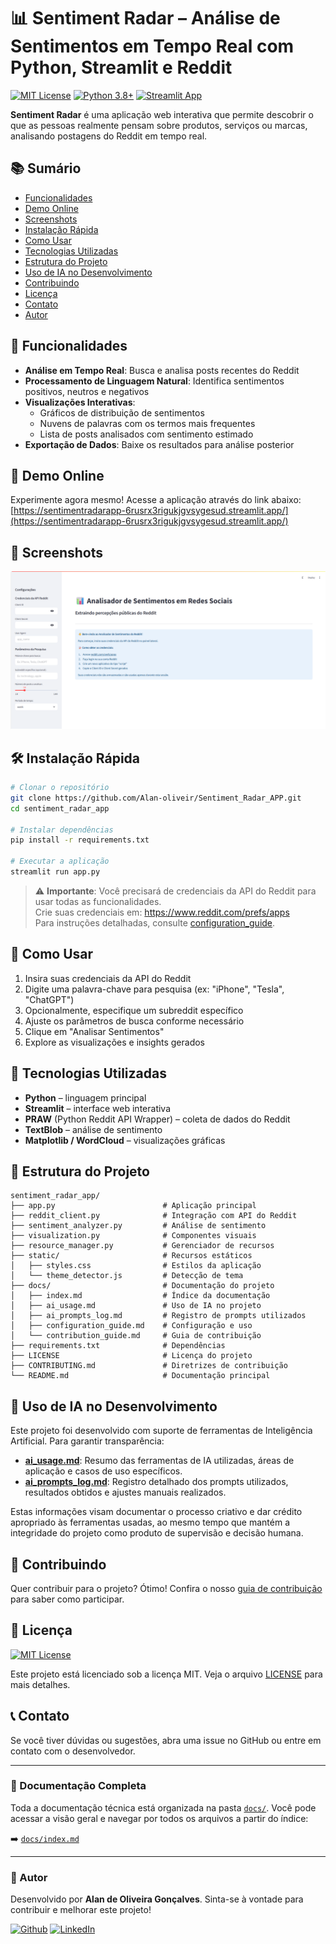 # 📊 Sentiment Radar – Análise de Sentimentos em Tempo Real com Python, Streamlit e Reddit

[![MIT License](https://img.shields.io/badge/License-MIT-green.svg)](https://choosealicense.com/licenses/mit/)
[![Python 3.8+](https://img.shields.io/badge/python-3.8+-blue.svg)](https://www.python.org/downloads/)
[![Streamlit App](https://static.streamlit.io/badges/streamlit_badge_black_white.svg)](https://sentimentradarapp-6rusrx3rigukjgvsygesud.streamlit.app/)

**Sentiment Radar** é uma aplicação web interativa que permite descobrir o que as pessoas realmente pensam sobre produtos, serviços ou marcas, analisando postagens do Reddit em tempo real.

## 📚 Sumário

- [Funcionalidades](#-funcionalidades)
- [Demo Online](#-demo-online)
- [Screenshots](#-screenshots)
- [Instalação Rápida](#-instalação-rápida)
- [Como Usar](#-como-usar)
- [Tecnologias Utilizadas](#-tecnologias-utilizadas)
- [Estrutura do Projeto](#-estrutura-do-projeto)
- [Uso de IA no Desenvolvimento](#-uso-de-ia-no-desenvolvimento)
- [Contribuindo](#-contribuindo)
- [Licença](#-licença)
- [Contato](#-contato)
- [Autor](#-autor)

## 🌟 Funcionalidades

- **Análise em Tempo Real**: Busca e analisa posts recentes do Reddit
- **Processamento de Linguagem Natural**: Identifica sentimentos positivos, neutros e negativos
- **Visualizações Interativas**: 
  - Gráficos de distribuição de sentimentos
  - Nuvens de palavras com os termos mais frequentes
  - Lista de posts analisados com sentimento estimado
- **Exportação de Dados**: Baixe os resultados para análise posterior

## 🚀 Demo Online

Experimente agora mesmo! Acesse a aplicação através do link abaixo:  
[https://sentimentradarapp-6rusrx3rigukjgvsygesud.streamlit.app/](https://sentimentradarapp-6rusrx3rigukjgvsygesud.streamlit.app/)

## 📸 Screenshots

![Screenshot](https://github.com/Alan-oliveir/Sentiment_Radar_APP/blob/master/images/screenshot.png)

## 🛠️ Instalação Rápida

```bash
# Clonar o repositório
git clone https://github.com/Alan-oliveir/Sentiment_Radar_APP.git
cd sentiment_radar_app

# Instalar dependências
pip install -r requirements.txt

# Executar a aplicação
streamlit run app.py
```

> ⚠️ **Importante**: Você precisará de credenciais da API do Reddit para usar todas as funcionalidades.  
> Crie suas credenciais em: https://www.reddit.com/prefs/apps  
> Para instruções detalhadas, consulte [configuration_guide](docs/configuration_guide.md).

## 🧩 Como Usar

1. Insira suas credenciais da API do Reddit
2. Digite uma palavra-chave para pesquisa (ex: "iPhone", "Tesla", "ChatGPT")
3. Opcionalmente, especifique um subreddit específico
4. Ajuste os parâmetros de busca conforme necessário
5. Clique em "Analisar Sentimentos"
6. Explore as visualizações e insights gerados

## 🔧 Tecnologias Utilizadas

- **Python** – linguagem principal
- **Streamlit** – interface web interativa
- **PRAW** (Python Reddit API Wrapper) – coleta de dados do Reddit
- **TextBlob** – análise de sentimento
- **Matplotlib / WordCloud** – visualizações gráficas

## 📂 Estrutura do Projeto

```plaintext
sentiment_radar_app/
├── app.py                        # Aplicação principal
├── reddit_client.py              # Integração com API do Reddit
├── sentiment_analyzer.py         # Análise de sentimento
├── visualization.py              # Componentes visuais
├── resource_manager.py           # Gerenciador de recursos
├── static/                       # Recursos estáticos
│   ├── styles.css                # Estilos da aplicação
│   └── theme_detector.js         # Detecção de tema
├── docs/                         # Documentação do projeto
│   ├── index.md                  # Índice da documentação
│   ├── ai_usage.md               # Uso de IA no projeto
│   ├── ai_prompts_log.md         # Registro de prompts utilizados   
│   ├── configuration_guide.md    # Configuração e uso
│   └── contribution_guide.md     # Guia de contribuição
├── requirements.txt              # Dependências
├── LICENSE                       # Licença do projeto
├── CONTRIBUTING.md               # Diretrizes de contribuição
└── README.md                     # Documentação principal
```

## 🤖 Uso de IA no Desenvolvimento

Este projeto foi desenvolvido com suporte de ferramentas de Inteligência Artificial. Para garantir transparência:

- **[ai_usage.md](docs/ai_usage.md)**: Resumo das ferramentas de IA utilizadas, áreas de aplicação e casos de uso 
específicos.
- **[ai_prompts_log.md](docs/ai_prompts_log.md)**: Registro detalhado dos prompts utilizados, resultados obtidos e ajustes manuais 
realizados.

Estas informações visam documentar o processo criativo e dar crédito apropriado às ferramentas usadas, ao mesmo tempo 
que mantém a integridade do projeto como produto de supervisão e decisão humana.

## 🤝 Contribuindo

Quer contribuir para o projeto? Ótimo! Confira o nosso [guia de contribuição](docs/contribution_guide.md) para saber como participar.

## 📜 Licença

[![MIT License](https://img.shields.io/badge/License-MIT-green.svg)](https://choosealicense.com/licenses/mit/)  
  
Este projeto está licenciado sob a licença MIT. Veja o arquivo [LICENSE](LICENSE) para mais detalhes.

## 📞 Contato

Se você tiver dúvidas ou sugestões, abra uma issue no GitHub ou entre em contato com o desenvolvedor.  

---

### 📄 Documentação Completa

Toda a documentação técnica está organizada na pasta [`docs/`](docs/). Você pode acessar a visão geral e navegar por 
todos os arquivos a partir do índice:

➡️ [`docs/index.md`](docs/index.md)

---

### 👤 Autor

Desenvolvido por **Alan de Oliveira Gonçalves**. Sinta-se à vontade para contribuir e melhorar este projeto!  
  
[![Github](https://img.shields.io/badge/GitHub-100000?style=for-the-badge&logo=github&logoColor=white)](https://github.com/Alan-oliveir)
[![LinkedIn](https://img.shields.io/badge/LinkedIn-0077B5?style=for-the-badge&logo=linkedin&logoColor=white)](https://www.linkedin.com/in/alan-ogoncalves)
